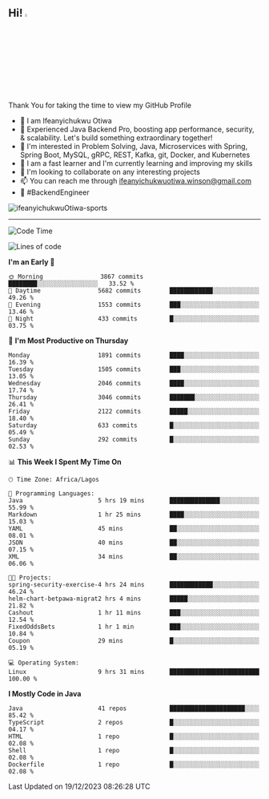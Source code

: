 <!-- BLOG-POST-LIST:START --><!-- BLOG-POST-LIST:END -->

## Hi! <img src="https://media.giphy.com/media/hvRJCLFzcasrR4ia7z/giphy.gif" width="4%"> 

Thank You for taking the time to view my GitHub Profile

- 👋 I am Ifeanyichukwu Otiwa
- 🚀 Experienced Java Backend Pro, boosting app performance, security, & scalability. Let's build something extraordinary together!
- 👀 I'm interested in Problem Solving, Java, Microservices with Spring, Spring Boot, MySQL, gRPC, REST, Kafka, git, Docker, and Kubernetes
- 🌱 I am a fast learner and I'm currently learning and improving my skills
- 💞️ I'm looking to collaborate on any interesting projects
- 📫 You can reach me through ifeanyichukwuotiwa.winson@gmail.com
- 🚀 #BackendEngineer

<p align="left" marginTop="10px"> <img src="https://komarev.com/ghpvc/?username=ifeanyichukwuOtiwa-sports&label=Profile%20views&color=0e75b6&style=for-the-badge" alt="ifeanyichukwuOtiwa-sports" /> </p>

***

<!--START_SECTION:waka-->
![Code Time](http://img.shields.io/badge/Code%20Time-2%2C037%20hrs%2016%20mins-blue)

![Lines of code](https://img.shields.io/badge/From%20Hello%20World%20I%27ve%20Written-4.2%20million%20lines%20of%20code-blue)

**I'm an Early 🐤** 

```text
🌞 Morning                3867 commits        ████████░░░░░░░░░░░░░░░░░   33.52 % 
🌆 Daytime                5682 commits        ████████████░░░░░░░░░░░░░   49.26 % 
🌃 Evening                1553 commits        ███░░░░░░░░░░░░░░░░░░░░░░   13.46 % 
🌙 Night                  433 commits         █░░░░░░░░░░░░░░░░░░░░░░░░   03.75 % 
```
📅 **I'm Most Productive on Thursday** 

```text
Monday                   1891 commits        ████░░░░░░░░░░░░░░░░░░░░░   16.39 % 
Tuesday                  1505 commits        ███░░░░░░░░░░░░░░░░░░░░░░   13.05 % 
Wednesday                2046 commits        ████░░░░░░░░░░░░░░░░░░░░░   17.74 % 
Thursday                 3046 commits        ███████░░░░░░░░░░░░░░░░░░   26.41 % 
Friday                   2122 commits        █████░░░░░░░░░░░░░░░░░░░░   18.40 % 
Saturday                 633 commits         █░░░░░░░░░░░░░░░░░░░░░░░░   05.49 % 
Sunday                   292 commits         █░░░░░░░░░░░░░░░░░░░░░░░░   02.53 % 
```


📊 **This Week I Spent My Time On** 

```text
🕑︎ Time Zone: Africa/Lagos

💬 Programming Languages: 
Java                     5 hrs 19 mins       ██████████████░░░░░░░░░░░   55.99 % 
Markdown                 1 hr 25 mins        ████░░░░░░░░░░░░░░░░░░░░░   15.03 % 
YAML                     45 mins             ██░░░░░░░░░░░░░░░░░░░░░░░   08.01 % 
JSON                     40 mins             ██░░░░░░░░░░░░░░░░░░░░░░░   07.15 % 
XML                      34 mins             ██░░░░░░░░░░░░░░░░░░░░░░░   06.06 % 

🐱‍💻 Projects: 
spring-security-exercise-4 hrs 24 mins       ████████████░░░░░░░░░░░░░   46.24 % 
helm-chart-betpawa-migrat2 hrs 4 mins        █████░░░░░░░░░░░░░░░░░░░░   21.82 % 
Cashout                  1 hr 11 mins        ███░░░░░░░░░░░░░░░░░░░░░░   12.54 % 
FixedOddsBets            1 hr 1 min          ███░░░░░░░░░░░░░░░░░░░░░░   10.84 % 
Coupon                   29 mins             █░░░░░░░░░░░░░░░░░░░░░░░░   05.19 % 

💻 Operating System: 
Linux                    9 hrs 31 mins       █████████████████████████   100.00 % 
```

**I Mostly Code in Java** 

```text
Java                     41 repos            █████████████████████░░░░   85.42 % 
TypeScript               2 repos             █░░░░░░░░░░░░░░░░░░░░░░░░   04.17 % 
HTML                     1 repo              █░░░░░░░░░░░░░░░░░░░░░░░░   02.08 % 
Shell                    1 repo              █░░░░░░░░░░░░░░░░░░░░░░░░   02.08 % 
Dockerfile               1 repo              █░░░░░░░░░░░░░░░░░░░░░░░░   02.08 % 
```




 Last Updated on 19/12/2023 08:26:28 UTC
<!--END_SECTION:waka-->

<!--
<p align="center">
![trophy](https://github-profile-trophy.vercel.app/?username=ifeanyichukwuOtiwa-sports&theme=onedark) (https://github.com/ryo-ma/github-profile-trophy)
</p>
-->

<!---
ifeanyi-otiwa/ifeanyi-otiwa is a ✨ special ✨ repository because its `README.md` (this file) appears on your GitHub profile.
You can click the Preview link to take a look at your changes.
--->
